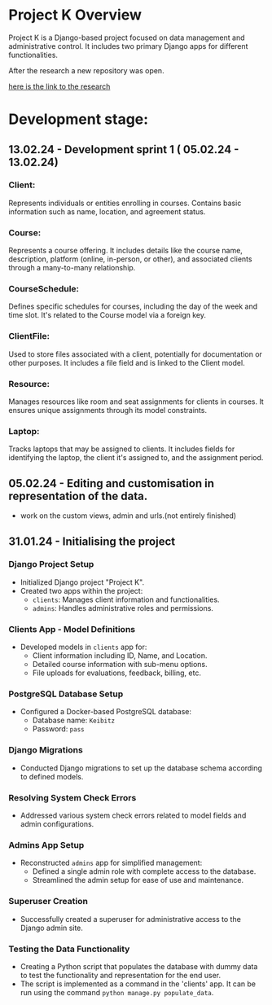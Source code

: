 # Project K Overview

Project K is a Django-based project focused on data management and administrative control. It includes two primary
Django apps for different functionalities.

After the research a new repository was open.

[here is the link to the research](https://github.com/PeterStoyanov83/research_for_project_K)

# Development stage:

## 13.02.24 - Development sprint 1 ( 05.02.24 - 13.02.24)

### Client:

Represents individuals or entities enrolling in courses. Contains basic information such as name, location, and
agreement status.

### Course:

Represents a course offering. It includes details like the course name, description, platform (online, in-person, or
other), and associated clients through a many-to-many relationship.

### CourseSchedule:

Defines specific schedules for courses, including the day of the week and time slot. It's related to the Course model
via a foreign key.

### ClientFile:

Used to store files associated with a client, potentially for documentation or other purposes. It includes a file field
and is linked to the Client model.

### Resource:

Manages resources like room and seat assignments for clients in courses. It ensures unique assignments through its model
constraints.

### Laptop:

Tracks laptops that may be assigned to clients. It includes fields for identifying the laptop, the client it's assigned
to, and the assignment period.

## 05.02.24 - Editing and customisation in representation of the data.

- work on the custom views, admin and urls.(not entirely finished)

## 31.01.24 - Initialising the project

### Django Project Setup

- Initialized Django project "Project K".
- Created two apps within the project:
    - `clients`: Manages client information and functionalities.
    - `admins`: Handles administrative roles and permissions.

### Clients App - Model Definitions

- Developed models in `clients` app for:
    - Client information including ID, Name, and Location.
    - Detailed course information with sub-menu options.
    - File uploads for evaluations, feedback, billing, etc.

### PostgreSQL Database Setup

- Configured a Docker-based PostgreSQL database:
    - Database name: `Keibitz`
    - Password: `pass`

### Django Migrations

- Conducted Django migrations to set up the database schema according to defined models.

### Resolving System Check Errors

- Addressed various system check errors related to model fields and admin configurations.

### Admins App Setup

- Reconstructed `admins` app for simplified management:
    - Defined a single admin role with complete access to the database.
    - Streamlined the admin setup for ease of use and maintenance.

### Superuser Creation

- Successfully created a superuser for administrative access to the Django admin site.

### Testing the Data Functionality

- Creating a Python script that populates the database with dummy data to test the functionality and representation for
  the end user.
- The script is implemented as a command in the 'clients' app. It can be run using the
  command `python manage.py populate_data`.

